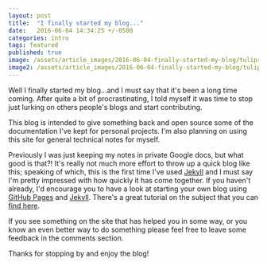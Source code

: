 ```yaml
---
layout: post
title:  "I finally started my blog..."
date:   2016-06-04 14:34:25 +/-0500
categories: intro
tags: featured
published: true
image: /assets/article_images/2016-06-04-finally-started-my-blog/tulips.jpg
image2: /assets/article_images/2016-06-04-finally-started-my-blog/tulips-mobile.jpg
---
```


Well I finally started my blog...and I must say that it's been a long time coming. After quite a bit of procrastinating, I told myself it was time to stop just lurking on others people's blogs and start contributing. 

This blog is intended to give something back and open source some of the documentation I've kept for personal projects. I'm also planning on using this site for general technical notes for myself.

Previously I was just keeping my notes in private Google docs, but what good is that?! It's really not much more effort to throw up a quick blog like this; speaking of which, this is the first time I've used [Jekyll](https://jekyllrb.com) and I must say I'm pretty impressed with how quickly it has come together. If you haven't already, I'd encourage you to have a look at starting your own blog using [GitHub Pages](https://pages.github.com/) and [Jekyll](https://jekyllrb.com). There's a great tutorial on the subject that you can [find here](http://jmcglone.com/guides/github-pages/).

If you see something on the site that has helped you in some way, or you know an even better way to do something please feel free to leave some feedback in the comments section.

Thanks for stopping by and enjoy the blog!
